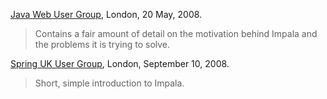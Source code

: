 [Java Web User Group](http://impala.googlecode.com/svn/wiki/presentations/javawug-2005.ppt), London, 20 May, 2008.

> Contains a fair amount of detail on the motivation behind Impala and the problems it is trying to solve.


[Spring UK User Group](http://impala.googlecode.com/svn/wiki/presentations/springug-092008.ppt), London, September 10, 2008.

> Short, simple introduction to Impala.